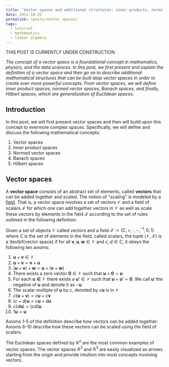 ```yaml
---
title: 'Vector spaces and additional structures: inner products, norms, and Hilbert spaces'
date: 2021-10-25
permalink: /posts/vector_spaces/
tags:
  - tutorial
  - mathematics
  - linear algebra
---
```


THIS POST IS CURRENTLY UNDER CONSTRUCTION

_The concept of a vector space is a foundational concept in mathematics, physics, and the data sciences. In this post, we first present and explain the definition of a vector space and then go on to describe additional mathematical structures that can be built atop vector spaces in order to create ever-more powerful concepts. From vector spaces, we will define inner product spaces, normed vector spaces, Banach spaces, and finally, Hilbert spaces, which are generalization of Euclidean spaces._

Introduction
------------

In this post, we will first present vector spaces and then will build upon this concept to evermore complex spaces. Specifically, we will define and discuss the following mathematical concepts:

1. Vector spaces
2. Inner product spaces
3. Normed vector spaces
4. Banach spaces
5. Hilbert spaces

Vector spaces
-------------

A **vector space** consists of an abstract set of elements, called **vectors** that can be added together and scaled.  The notion of "scaling" is modeled by a [field](https://en.wikipedia.org/wiki/Field_(mathematics)).  That is, a vector space involves a set of vectors $\mathcal{V}$ and a field of scalars $\mathcal{F}$ for which one can add together vectors in $\mathcal{V}$ as well as scale these vectors by elements in the field $\mathcal{F}$ according to the set of rules outlined in the following definition:

Given a set of objects $\mathcal{V}$ called vectors and a field $\mathcal{F} := (C, +, \cdot, -, ^{-1}, 0, 1)$ where $C$ is the set of elements in the field, called scalars, the tuple $(\mathcal{V}, \mathcal{F})$ is a \textbf{vector space} if for all $\boldsymbol{v}, \boldsymbol{u}, \boldsymbol{w} \in \mathcal{V}$ and $c, d \in C$, it obeys the following ten axioms:  


1. $\boldsymbol{u} + \boldsymbol{v} \in \mathcal{V}$
2. $\boldsymbol{u} + \boldsymbol{v} = \boldsymbol{v} + \boldsymbol{u}$
3. $(\boldsymbol{u} + \boldsymbol{v}) + \boldsymbol{w} = \boldsymbol{u} + (\boldsymbol{v} + \boldsymbol{w})$ 
4. There exists a zero vector $\boldsymbol{0} \in \mathcal{V}$ such that $\boldsymbol{u} + \boldsymbol{0} = \boldsymbol{u}$
5. For each $\boldsymbol{u \in \mathcal{V}}$ there exists a $\boldsymbol{u'} \in \mathcal{V}$ such that $\boldsymbol{u} + \boldsymbol{u'} = \boldsymbol{0}$.  We call $\boldsymbol{u}'$ the negative of $\boldsymbol{u}$ and denote it as $-\boldsymbol{u}$
6. The scalar multiple of $\boldsymbol{u}$ by $c$, denoted by $c\boldsymbol{u}$ is in $\mathcal{V}$
7. $c(\boldsymbol{u} + \boldsymbol{v}) = c\boldsymbol{u} + c\boldsymbol{v}$
8. $(c + d)\boldsymbol{u} = c\boldsymbol{u} + d\boldsymbol{u}$
9. $c(d\boldsymbol{u}) = (cd)\boldsymbol{u}$
10. $1\boldsymbol{u} = \boldsymbol{u}$

Axioms 1-5 of the definition describe how vectors can be added together. Axioms 6-10 describe how these vectors can be scaled using the field of scalars.

The Euclidean spaces defined by $\mathbb{R}^n$ are the most common examples of vector spaces.  The vector spaces $\mathbb{R}^2$ and $\mathbb{R}^3$ are easily visualized as arrows starting from the origin and provide intuition into most concepts involving vectors. 

